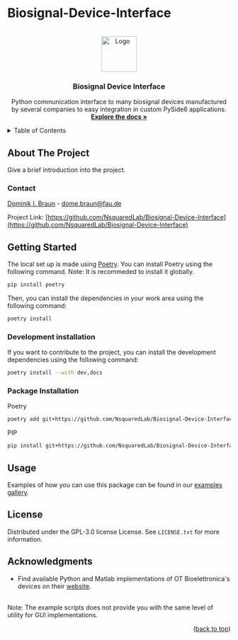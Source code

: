 # Biosignal-Device-Interface

<!-- PROJECT LOGO -->
<br />
<div align="center">
  <a href="https://github.com/NsquaredLab/Biosignal-Device-Interface">
    <img src="images/logo.png" alt="Logo" width="80" height="80">
  </a>

<h3 align="center">Biosignal Device Interface</h3>

  <p align="center">
    Python communication interface to many biosignal devices manufactured by several companies to easy integration in custom PySide6 applications.
    <br />
    <a href="https://nsquaredlab.github.io/Biosignal-Device-Interface/"><strong>Explore the docs »</strong></a>
  </p>
</div>



<!-- TABLE OF CONTENTS -->
<details>
  <summary>Table of Contents</summary>
  <ol>
    <li>
      <a href="#about-the-project">About The Project</a>
    </li>
    <li><a href="#contact">Contact</a></li>
    <li>
      <a href="#getting-started">Getting Started</a>
      <ul>
        <li><a href="#development-installation">Development Installation</a></li>
        <li><a href="#package-installation">Package Installation</a></li>
      </ul>
    </li>
    <li><a href="#usage">Usage</a></li>
    <li><a href="#license">License</a></li>
    <li><a href="#acknowledgments">Acknowledgments</a></li>
  </ol>
</details>


## About The Project

Give a brief introduction into the project.

<!-- CONTACT -->
### Contact

 [Dominik I. Braun](https://www.nsquared.tf.fau.de/person/dominik-braun/) - dome.braun@fau.de

Project Link: [https://github.com/NsquaredLab/Biosignal-Device-Interface](https://github.com/NsquaredLab/Biosignal-Device-Interface)


<!-- GETTING STARTED -->
## Getting Started

The local set up is made using [Poetry](https://python-poetry.org/). You can install Poetry using the following command.
Note: It is recommeded to install it globally.
```bash
pip install poetry
```

Then, you can install the dependencies in your work area using the following command:
```bash
poetry install
```

### Development installation
If you want to contribute to the project, you can install the development dependencies using the following command:
```bash
poetry install --with dev,docs
```

### Package Installation
Poetry
```Bash
poetry add git+https://github.com/NsquaredLab/Biosignal-Device-Interface.git
```

PIP
```sh
pip install git+https://github.com/NsquaredLab/Biosignal-Device-Interface.git
```


<!-- USAGE EXAMPLES -->
## Usage

Examples of how you can use this package can be found in our [examples gallery](https://nsquaredlab.github.io/Biosignal-Device-Interface/auto_examples/index.html).


<!-- LICENSE -->
## License

Distributed under the GPL-3.0 license License. See `LICENSE.txt` for more information.

<!-- ACKNOWLEDGMENTS -->
## Acknowledgments
* Find available Python and Matlab implementations of OT Bioelettronica's devices on their [website](https://otbioelettronica.it/en/download/). 
<br>
Note: The example scripts does not provide you with the same level of utility for GUI implementations.

<p align="right">(<a href="#readme-top">back to top</a>)</p>
